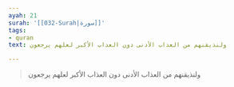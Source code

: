 ```yaml
---
ayah: 21
surah: '[[032-Surah|سورة]]'
tags:
- quran
text: ولنذيقنهم من العذاب الأدنى دون العذاب الأكبر لعلهم يرجعون

---
```

> ولنذيقنهم من العذاب الأدنى دون العذاب الأكبر لعلهم يرجعون
